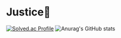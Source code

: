 # Justice🌊
[![Solved.ac Profile](http://mazassumnida.wtf/api/v2/generate_badge?boj=justice7)](https://solved.ac/justice7/)
![Anurag's GitHub stats](https://github-readme-stats.vercel.app/api?username=justice-7&show_icons=true&theme=gruvbox)
